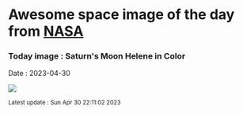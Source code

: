 
# Awesome space image of the day from [NASA](https://api.nasa.gov/)

### Today image : Saturn's Moon Helene in Color
Date : 2023-04-30

![](https://apod.nasa.gov/apod/image/2304/helene2_cassini_1024.jpg)

<small>Latest update : Sun Apr 30 22:11:02 2023</small>
        